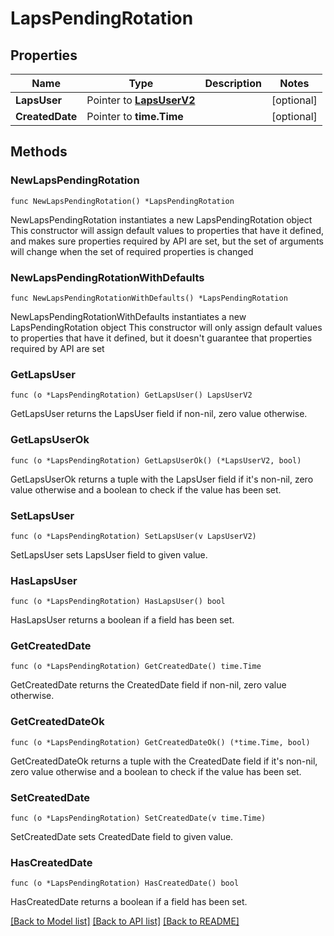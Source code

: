 # LapsPendingRotation

## Properties

Name | Type | Description | Notes
------------ | ------------- | ------------- | -------------
**LapsUser** | Pointer to [**LapsUserV2**](LapsUserV2.md) |  | [optional] 
**CreatedDate** | Pointer to **time.Time** |  | [optional] 

## Methods

### NewLapsPendingRotation

`func NewLapsPendingRotation() *LapsPendingRotation`

NewLapsPendingRotation instantiates a new LapsPendingRotation object
This constructor will assign default values to properties that have it defined,
and makes sure properties required by API are set, but the set of arguments
will change when the set of required properties is changed

### NewLapsPendingRotationWithDefaults

`func NewLapsPendingRotationWithDefaults() *LapsPendingRotation`

NewLapsPendingRotationWithDefaults instantiates a new LapsPendingRotation object
This constructor will only assign default values to properties that have it defined,
but it doesn't guarantee that properties required by API are set

### GetLapsUser

`func (o *LapsPendingRotation) GetLapsUser() LapsUserV2`

GetLapsUser returns the LapsUser field if non-nil, zero value otherwise.

### GetLapsUserOk

`func (o *LapsPendingRotation) GetLapsUserOk() (*LapsUserV2, bool)`

GetLapsUserOk returns a tuple with the LapsUser field if it's non-nil, zero value otherwise
and a boolean to check if the value has been set.

### SetLapsUser

`func (o *LapsPendingRotation) SetLapsUser(v LapsUserV2)`

SetLapsUser sets LapsUser field to given value.

### HasLapsUser

`func (o *LapsPendingRotation) HasLapsUser() bool`

HasLapsUser returns a boolean if a field has been set.

### GetCreatedDate

`func (o *LapsPendingRotation) GetCreatedDate() time.Time`

GetCreatedDate returns the CreatedDate field if non-nil, zero value otherwise.

### GetCreatedDateOk

`func (o *LapsPendingRotation) GetCreatedDateOk() (*time.Time, bool)`

GetCreatedDateOk returns a tuple with the CreatedDate field if it's non-nil, zero value otherwise
and a boolean to check if the value has been set.

### SetCreatedDate

`func (o *LapsPendingRotation) SetCreatedDate(v time.Time)`

SetCreatedDate sets CreatedDate field to given value.

### HasCreatedDate

`func (o *LapsPendingRotation) HasCreatedDate() bool`

HasCreatedDate returns a boolean if a field has been set.


[[Back to Model list]](../README.md#documentation-for-models) [[Back to API list]](../README.md#documentation-for-api-endpoints) [[Back to README]](../README.md)



